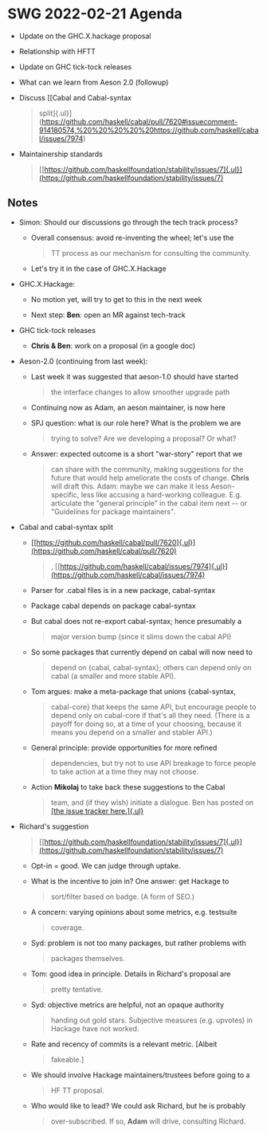 # **SWG 2022-02-21 Agenda**

-   Update on the GHC.X.hackage proposal

-   Relationship with HFTT

-   Update on GHC tick-tock releases

-   What can we learn from Aeson 2.0 (followup)

-   Discuss [[Cabal and Cabal-syntax
    > split]{.ul}](https://github.com/haskell/cabal/pull/7620#issuecomment-914180574,%20%20%20%20%20https://github.com/haskell/cabal/issues/7974)

-   Maintainership standards
    > [[https://github.com/haskellfoundation/stability/issues/7]{.ul}](https://github.com/haskellfoundation/stability/issues/7)

## Notes

-   Simon: Should our discussions go through the tech track process?

    -   Overall consensus: avoid re-inventing the wheel; let\'s use the
        > TT process as our mechanism for consulting the community.

    -   Let's try it in the case of GHC.X.Hackage

-   GHC.X.Hackage:

    -   No motion yet, will try to get to this in the next week

    -   Next step: **Ben**: open an MR against tech-track

-   GHC tick-tock releases

    -   **Chris & Ben**: work on a proposal (in a google doc)

-   Aeson-2.0 (continuing from last week):

    -   Last week it was suggested that aeson-1.0 should have started
        > the interface changes to allow smoother upgrade path

    -   Continuing now as Adam, an aeson maintainer, is now here

    -   SPJ question: what is our role here? What is the problem we are
        > trying to solve? Are we developing a proposal? Or what?

    -   Answer: expected outcome is a short \"war-story\" report that we
        > can share with the community, making suggestions for the
        > future that would help ameliorate the costs of change.
        > **Chris** will draft this. Adam: maybe we can make it less
        > Aeson-specific, less like accusing a hard-working colleague.
        > E.g. articulate the \"general principle\" in the cabal item
        > next \-- or \"Guidelines for package maintainers\".

-   Cabal and cabal-syntax split

    -   [[https://github.com/haskell/cabal/pull/7620]{.ul}](https://github.com/haskell/cabal/pull/7620)
        > ,
        > [[https://github.com/haskell/cabal/issues/7974]{.ul}](https://github.com/haskell/cabal/issues/7974)

    -   Parser for .cabal files is in a new package, cabal-syntax

    -   Package cabal depends on package cabal-syntax

    -   But cabal does not re-export cabal-syntax; hence presumably a
        > major version bump (since it slims down the cabal API)

    -   So some packages that currently depend on cabal will now need to
        > depend on {cabal, cabal-syntax}; others can depend only on
        > cabal (a smaller and more stable API).

    -   Tom argues: make a meta-package that unions {cabal-syntax,
        > cabal-core} that keeps the same API, but encourage people to
        > depend only on cabal-core if that\'s all they need. (There is
        > a payoff for doing so, at a time of your choosing, because it
        > means you depend on a smaller and stabler API.)

    -   General principle: provide opportunities for more refined
        > dependencies, but try not to use API breakage to force people
        > to take action at a time they may not choose.

    -   Action **Mikolaj** to take back these suggestions to the Cabal
        > team, and (if they wish) initiate a dialogue. Ben has posted
        > on [[the issue tracker
        > here.]{.ul}](https://github.com/haskell/cabal/issues/7974#issuecomment-1047057577)

-   Richard\'s suggestion
    > [[https://github.com/haskellfoundation/stability/issues/7]{.ul}](https://github.com/haskellfoundation/stability/issues/7)

    -   Opt-in = good. We can judge through uptake.

    -   What is the incentive to join in? One answer: get Hackage to
        > sort/filter based on badge. (A form of SEO.)

    -   A concern: varying opinions about some metrics, e.g. testsuite
        > coverage.

    -   Syd: problem is not too many packages, but rather problems with
        > packages themselves.

    -   Tom: good idea in principle. Details in Richard\'s proposal are
        > pretty tentative.

    -   Syd: objective metrics are helpful, not an opaque authority
        > handing out gold stars. Subjective measures (e.g. upvotes) in
        > Hackage have not worked.

    -   Rate and recency of commits is a relevant metric. \[Albeit
        > fakeable.\]

    -   We should involve Hackage maintainers/trustees before going to a
        > HF TT proposal.

    -   Who would like to lead? We could ask Richard, but he is probably
        > over-subscribed. If so, **Adam** will drive, consulting
        > Richard.
